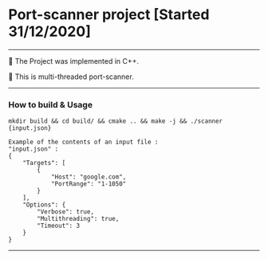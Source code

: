 # Port-scanner project [Started 31/12/2020]
---

:pushpin: The Project was implemented in C++.

:pushpin: This is multi-threaded port-scanner.

---
### How to build & Usage

    mkdir build && cd build/ && cmake .. && make -j && ./scanner {input.json}

    Example of the contents of an input file :
    "input.json" :
    {
        "Targets": [
            {
                "Host": "google.com",
                "PortRange": "1-1050"
            }
        ],
        "Options": {
            "Verbose": true,
            "Multithreading": true,
            "Timeout": 3
        }
    } 
---

